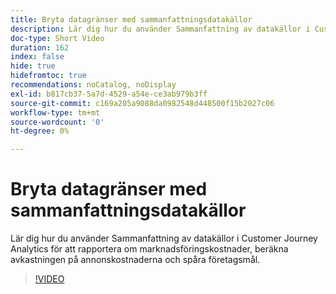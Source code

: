 ```yaml
---
title: Bryta datagränser med sammanfattningsdatakällor
description: Lär dig hur du använder Sammanfattning av datakällor i Customer Journey Analytics för att rapportera om marknadsföringskostnader, beräkna avkastningen på annonskostnaderna och spåra företagsmål.
doc-type: Short Video
duration: 162
index: false
hide: true
hidefromtoc: true
recommendations: noCatalog, noDisplay
exl-id: b817cb37-5a7d-4529-a54e-ce3ab979b3ff
source-git-commit: c169a205a9088da0982548d448500f15b2027c06
workflow-type: tm+mt
source-wordcount: '0'
ht-degree: 0%

---
```


# Bryta datagränser med sammanfattningsdatakällor

Lär dig hur du använder Sammanfattning av datakällor i Customer Journey Analytics för att rapportera om marknadsföringskostnader, beräkna avkastningen på annonskostnaderna och spåra företagsmål.

<!-- 72_S103_3442450_161_breaking-data-limits-with-summary-data-sources -->
>[!VIDEO](https://video.tv.adobe.com/v/3460081/?learn=on&enablevpops=true&captions=swe)
